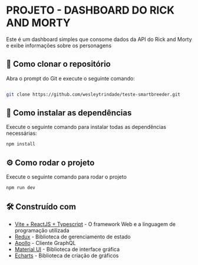 # PROJETO - DASHBOARD DO RICK AND MORTY

Este é um dashboard simples que consome dados da API do Rick and Morty e exibe informações sobre os personagens

## 🚀 Como clonar o repositório

Abra o prompt do Git e execute o seguinte comando:

```bash

git clone https://github.com/wesleytrindade/teste-smartbreeder.git
```
## 🔧 Como instalar as dependências

Execute o seguinte comando para instalar todas as dependências necessárias:


```bash
npm install
```

## ⚙️ Como rodar o projeto

Execute o seguinte comando para rodar o projeto

```bash
npm run dev
```
## 🛠️ Construído com

* [Vite + ReactJS + Typescript](https://vite.dev/) - O framework Web e a linguagem de programação utilizada
* [Redux](https://redux-toolkit.js.org) - Biblioteca de gerenciamento de estado 
* [Apollo](https://www.apollographql.com/) - Cliente GraphQL 
* [Material UI](https://mui.com/material-ui/) - Biblioteca de interface gráfica
* [Echarts](https://echarts.apache.org) - Biblioteca de criação de gráficos

